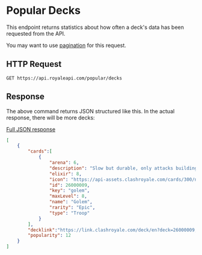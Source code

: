 # Popular Decks

This endpoint returns statistics about how often a deck's data has been requested from the API.

You may want to use [pagination](pagination) for this request.

## HTTP Request

`GET https://api.royaleapi.com/popular/decks`

## Response

The above command returns JSON structured like this. In the actual response, there will be more decks:

<a href="/json/popular_decks.json">Full JSON response</a>

```json
[
    {
        "cards":[
            {
                "arena": 6,
                "description": "Slow but durable, only attacks buildings. When destroyed, explosively splits into two Golemites and deals area damage!",
                "elixir": 8,
                "icon": "https://api-assets.clashroyale.com/cards/300/npdmCnET7jmVjJvjJQkFnNSNnDxYHDBigbvIAloFMds.png",
                "id": 26000009,
                "key": "golem",
                "maxLevel": 8,
                "name": "Golem",
                "rarity": "Epic",
                "type": "Troop"
            }
        ],
        "decklink":"https://link.clashroyale.com/deck/en?deck=26000009;26000015;26000016;26000027;26000039;27000007;28000008;28000012",
        "popularity": 12
    }
]
```
